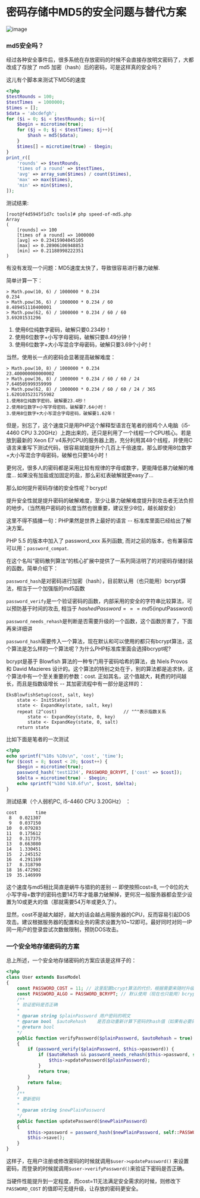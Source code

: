 # 密码存储中MD5的安全问题与替代方案

![image](https://timgsa.baidu.com/timg?image&quality=80&size=b9999_10000&sec=1496297344981&di=4ce448f8e4323404f1a5adb1c9dd0f8f&imgtype=0&src=http%3A%2F%2Fpic.9ht.com%2Fup%2F2016-8%2F2016817155514.png)

### md5安全吗？

经过各种安全事件后，很多系统在存放密码的时候不会直接存放明文密码了，大都改成了存放了 md5 加密（hash）后的密码，可是这样真的安全吗？

这儿有个脚本来测试下MD5的速度
```php
<?php
$testRounds = 100;
$testTimes  = 1000000;
$times = [];
$data = 'abcdefgh';
for ($i = 0; $i < $testRounds; $i++){
    $begin = microtime(true);
    for ($j = 0; $j < $testTimes; $j++){
        $hash = md5($data);
    }
    $times[] = microtime(true) - $begin;
}
print_r([
    'rounds' => $testRounds,
    'times of a round' => $testTimes,
    'avg' => array_sum($times) / count($times),
    'max' => max($times),
    'min' => min($times),
]);
```
测试结果:
```shell
[root@f4d5945f1d7c tools]# php speed-of-md5.php
Array
(
    [rounds] => 100
    [times of a round] => 1000000
    [avg] => 0.23415904045105
    [max] => 0.28906106948853
    [min] => 0.21188998222351
)
```
有没有发现一个问题：MD5速度太快了，导致很容易进行暴力破解.

简单计算一下：
```shell
> Math.pow(10, 6) / 1000000 * 0.234
0.234
> Math.pow(36, 6) / 1000000 * 0.234 / 60
8.489451110400001
> Math.pow(62, 6) / 1000000 * 0.234 / 60 / 60
3.69201531296
```
1. 使用6位纯数字密码，破解只要0.234秒！
2. 使用6位数字+小写字母密码，破解只要8.49分钟！
3. 使用6位数字+大小写混合字母密码，破解只要3.69个小时！

当然，使用长一点的密码会显著提高破解难度：
```shell
> Math.pow(10, 8) / 1000000 * 0.234
23.400000000000002
> Math.pow(36, 8) / 1000000 * 0.234 / 60 / 60 / 24
7.640505999359999
> Math.pow(62, 8) / 1000000 * 0.234 / 60 / 60 / 24 / 365
1.6201035231755982
1.使用8位纯数字密码，破解要23.4秒！
2.使用8位数字+小写字母密码，破解要7.64小时！
3.使用8位数字+大小写混合字母密码，破解要1.62年！
```
但是，别忘了，这个速度只是用PHP这个解释型语言在笔者的弱鸡个人电脑（i5-4460 CPU 3.20GHz）上跑出来的，还只是利用了一个线程一个CPU核心。若是放到最新的 Xeon E7 v4系列CPU的服务器上跑，充分利用其48个线程，并使用C语言来重写下测试代码，很容易就能提升个几百上千倍速度。那么即使用8位数字+大小写混合字母密码，破解也只要14小时！

更何况，很多人的密码都是采用比较有规律的字母或数字，更能降低暴力破解的难度... 如果没有加盐或加固定的盐，那么彩虹表破解就更easy了...

那么如何提升密码存储的安全性呢？bcrypt!

提升安全性就是提升密码的破解难度，至少让暴力破解难度提升到攻击者无法负担的地步。（当然用户密码的长度当然也很重要，建议至少8位，越长越安全）

这里不得不插播一句：PHP果然是世界上最好的语言 -- 标准库里面已经给出了解决方案。

PHP 5.5 的版本中加入了 password_xxx 系列函数, 而对之前的版本，也有兼容库可以用：`password_compat`.

在这个名叫“密码散列算法”的核心扩展中提供了一系列简洁明了的对密码存储封装的函数。简单介绍下：

`password_hash`是对密码进行加密（hash），目前默认用（也只能用）bcrypt算法，相当于一个加强版的md5函数

`password_verify`是一个验证密码的函数，内部采用的安全的字符串比较算法，可以预防基于时间的攻击, 相当于 $hashedPassword === md5($inputPassword)

`password_needs_rehash`是判断是否需要升级的一个函数，这个函数厉害了，下面再来详细讲

`password_hash`需要传入一个算法，现在默认和可以使用的都只有bcrypt算法，这个算法是怎么样的一个算法呢？为什么PHP标准库里面会选择bcrypt呢?

bcrypt是基于 Blowfish 算法的一种专门用于密码哈希的算法，由 Niels Provos 和 David Mazieres 设计的。这个算法的特别之处在于，别的算法都是追求快，这个算法中有一个至关重要的参数：cost. 正如其名，这个值越大，耗费的时间越长，而且是指数级增长 -- 其加密流程中有一部分是这样的：
```
EksBlowfishSetup(cost, salt, key)
    state <- InitState()
    state <- ExpandKey(state, salt, key)
    repeat (2^cost)                         // "^"表示指数关系
        state <- ExpandKey(state, 0, key)
        state <- ExpandKey(state, 0, salt)
    return state
```
比如下面是笔者的一次测试
```php
<?php
echo sprintf("%10s %10s\n", 'cost', 'time');
for ($cost = 8; $cost < 20; $cost++) {
    $begin = microtime(true);
    password_hash('test1234', PASSWORD_BCRYPT, ['cost' => $cost]);
    $delta = microtime(true) - $begin;
    echo sprintf("%10d %10.6f\n", $cost, $delta);
}
```
测试结果（个人弱机PC, i5-4460 CPU 3.20GHz） ：
```
cost       time
 8   0.021307
 9   0.037150
10   0.079283
11   0.175612
12   0.317375
13   0.663080
14   1.330451
15   2.245152
16   4.291169
17   8.318790
18  16.472902
19  35.146999
```
这个速度与md5相比简直是蜗牛与猎豹的差别 -- 即使按照cost=8, 一个8位的大小写字母+数字的密码也要14万年才能暴力破解掉，更何况一般服务器都会至少设置为10或更大的值（那就需要54万年或更久了）。

显然，cost不是越大越好，越大的话会越占用服务器的CPU，反而容易引起DOS攻击。建议根据服务器的配置和业务的需求设置为10~12即可。最好同时对同一IP同一用户的登录尝试次数做限制，预防DOS攻击。

### 一个安全地存储密码的方案

总上所述，一个安全地存储密码的方案应该是这样子的：
```php
<?php
class User extends BaseModel
{
    const PASSWORD_COST = 11; // 这里配置bcrypt算法的代价，根据需要来随时升级
    const PASSWORD_ALGO = PASSWORD_BCRYPT; // 默认使用（现在也只能用）bcrypt
    /**
    * 验证密码是否正确
    *
    * @param string $plainPassword 用户密码的明文
    * @param bool  $autoRehash    是否自动重新计算下密码的hash值（如果有必要的话）
    * @return bool
    */
    public function verifyPassword($plainPassword, $autoRehash = true)
    {
        if (password_verify($plainPassword, $this->password)) {
            if ($autoRehash && password_needs_rehash($this->password, self::PASSWORD_ALGO, ['cost' => self::PASSWORD_COST])) {
                $this->updatePassword($plainPassword);
            }
            return true;
        }
        return false;
    }
    /**
    * 更新密码
    *
    * @param string $newPlainPassword
    */
    public function updatePassword($newPlainPassword)
    {
        $this->password = password_hash($newPlainPassword, self::PASSWORD_ALGO, ['cost' => self::PASSWORD_COST]);
        $this->save();
    }
}
```
这样子，在用户注册或修改密码的时候就调用`$user->updatePassword()` 来设置密码，而登录的时候就调用`$user->verifyPassword()`来验证下密码是否正确。

当硬件性能提升到一定程度，而cost=11无法满足安全需求的时候，则修改下`PASSWORD_COST` 的值即可无缝升级，让存放的密码更安全。